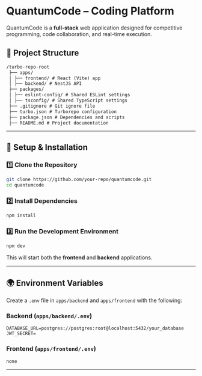 # QuantumCode – Coding Platform

QuantumCode is a **full-stack** web application designed for competitive programming, code collaboration, and real-time execution.

## 📁 Project Structure

```markdown
/turbo-repo-root  
 ├── apps/  
 │ ├── frontend/ # React (Vite) app  
 │ ├── backend/ # NestJS API  
 ├── packages/
 │ ├── eslint-config/ # Shared ESLint settings  
 │ ├── tsconfig/ # Shared TypeScript settings  
 ├── .gitignore # Git ignore file  
 ├── turbo.json # Turborepo configuration  
 ├── package.json # Dependencies and scripts  
 ├── README.md # Project documentation
```

---

## 🔧 Setup & Installation

### 1️⃣ Clone the Repository

```sh
git clone https://github.com/your-repo/quantumcode.git
cd quantumcode
```

### 2️⃣ Install Dependencies

```sh
npm install
```

### 3️⃣ Run the Development Environment

```sh
npm dev
```

This will start both the **frontend** and **backend** applications.

---

## 🌍 Environment Variables

Create a `.env` file in `apps/backend` and `apps/frontend` with the following:

### **Backend (`apps/backend/.env`)**

```env
DATABASE_URL=postgres://postgres:root@localhost:5432/your_database
JWT_SECRET=
```

### **Frontend (`apps/frontend/.env`)**

```env
none
```

---
